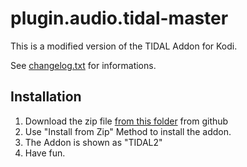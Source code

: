 # plugin.audio.tidal-master

This is a modified version of the TIDAL Addon for Kodi.

See [changelog.txt](https://github.com/arnesongit/plugin.audio.tidal/blob/master/changelog.txt) for informations.

## Installation

1. Download the zip file [from this folder](https://github.com/arnesongit/repo/tree/master/plugin.audio.tidal2) from github
2. Use "Install from Zip" Method to install the addon.
3. The Addon is shown as "TIDAL2"
4. Have fun.
